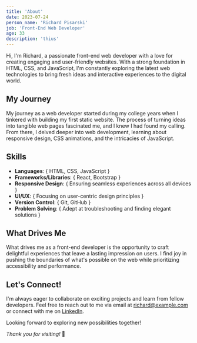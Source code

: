 ```yaml
---
title: 'About'
date: 2023-07-24
person_name: 'Richard Pisarski'
job: 'Front-End Web Developer'
age: 33
description: 'thius'
---
```


Hi, I'm Richard, a passionate front-end web developer with a love for creating engaging and user-friendly websites. With a strong foundation in HTML, CSS, and JavaScript, I'm constantly exploring the latest web technologies to bring fresh ideas and interactive experiences to the digital world.

## My Journey
My journey as a web developer started during my college years when I tinkered with building my first static website. The process of turning ideas into tangible web pages fascinated me, and I knew I had found my calling. From there, I delved deeper into web development, learning about responsive design, CSS animations, and the intricacies of JavaScript.

## Skills

- **Languages**: { HTML, CSS, JavaScript }
- **Frameworks/Libraries**: { React, Bootstrap }
- **Responsive Design**: { Ensuring seamless experiences across all devices }
- **UI/UX**: { Focusing on user-centric design principles }
- **Version Control**: { Git, GitHub }
- **Problem Solving**: { Adept at troubleshooting and finding elegant solutions }

## What Drives Me

What drives me as a front-end developer is the opportunity to craft delightful experiences that leave a lasting impression on users. I find joy in pushing the boundaries of what's possible on the web while prioritizing accessibility and performance.

## Let's Connect!

I'm always eager to collaborate on exciting projects and learn from fellow developers. Feel free to reach out to me via email at [richard@example.com](mailto:richard@example.com) or connect with me on [LinkedIn](https://www.linkedin.com/in/richard-dev).

Looking forward to exploring new possibilities together!

*Thank you for visiting!* 🚀
